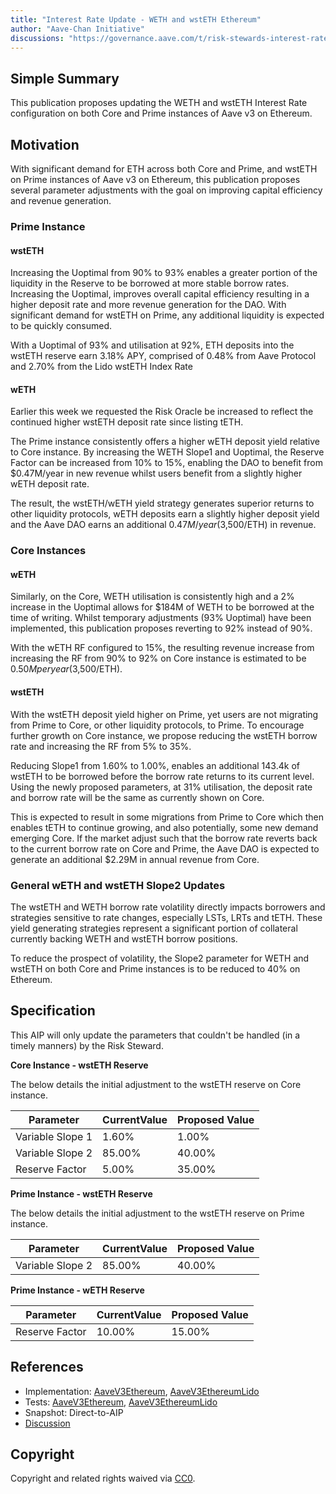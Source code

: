 ```yaml
---
title: "Interest Rate Update - WETH and wstETH Ethereum"
author: "Aave-Chan Initiative"
discussions: "https://governance.aave.com/t/risk-stewards-interest-rate-update-weth-and-wsteth-ethereum/22625"
---
```


## Simple Summary

This publication proposes updating the WETH and wstETH Interest Rate configuration on both Core and Prime instances of Aave v3 on Ethereum.

## Motivation

With significant demand for ETH across both Core and Prime, and wstETH on Prime instances of Aave v3 on Ethereum, this publication proposes several parameter adjustments with the goal on improving capital efficiency and revenue generation.

### Prime Instance

#### wstETH

Increasing the Uoptimal from 90% to 93% enables a greater portion of the liquidity in the Reserve to be borrowed at more stable borrow rates. Increasing the Uoptimal, improves overall capital efficiency resulting in a higher deposit rate and more revenue generation for the DAO. With significant demand for wstETH on Prime, any additional liquidity is expected to be quickly consumed.

With a Uoptimal of 93% and utilisation at 92%, ETH deposits into the wstETH reserve earn 3.18% APY, comprised of 0.48% from Aave Protocol and 2.70% from the Lido wstETH Index Rate

#### wETH

Earlier this week we requested the Risk Oracle be increased to reflect the continued higher wstETH deposit rate since listing tETH.

The Prime instance consistently offers a higher wETH deposit yield relative to Core instance. By increasing the WETH Slope1 and Uoptimal, the Reserve Factor can be increased from 10% to 15%, enabling the DAO to benefit from $0.47M/year in new revenue whilst users benefit from a slightly higher wETH deposit rate.

The result, the wstETH/wETH yield strategy generates superior returns to other liquidity protocols, wETH deposits earn a slightly higher deposit yield and the Aave DAO earns an additional $0.47M/year ($3,500/ETH) in revenue.

### Core Instances

#### wETH

Similarly, on the Core, WETH utilisation is consistently high and a 2% increase in the Uoptimal allows for $184M of WETH to be borrowed at the time of writing. Whilst temporary adjustments (93% Uoptimal) have been implemented, this publication proposes reverting to 92% instead of 90%.

With the wETH RF configured to 15%, the resulting revenue increase from increasing the RF from 90% to 92% on Core instance is estimated to be $0.50M per year ($3,500/ETH).

#### wstETH

With the wstETH deposit yield higher on Prime, yet users are not migrating from Prime to Core, or other liquidity protocols, to Prime. To encourage further growth on Core instance, we propose reducing the wstETH borrow rate and increasing the RF from 5% to 35%.

Reducing Slope1 from 1.60% to 1.00%, enables an additional 143.4k of wstETH to be borrowed before the borrow rate returns to its current level. Using the newly proposed parameters, at 31% utilisation, the deposit rate and borrow rate will be the same as currently shown on Core.

This is expected to result in some migrations from Prime to Core which then enables tETH to continue growing, and also potentially, some new demand emerging Core. If the market adjust such that the borrow rate reverts back to the current borrow rate on Core and Prime, the Aave DAO is expected to generate an additional $2.29M in annual revenue from Core.

### General wETH and wstETH Slope2 Updates

The wstETH and WETH borrow rate volatility directly impacts borrowers and strategies sensitive to rate changes, especially LSTs, LRTs and tETH. These yield generating strategies represent a significant portion of collateral currently backing WETH and wstETH borrow positions.

To reduce the prospect of volatility, the Slope2 parameter for WETH and wstETH on both Core and Prime instances is to be reduced to 40% on Ethereum.

## Specification

This AIP will only update the parameters that couldn't be handled (in a timely manners) by the Risk Steward.

**Core Instance - wstETH Reserve**

The below details the initial adjustment to the wstETH reserve on Core instance.

| Parameter        | CurrentValue | Proposed Value |
| ---------------- | ------------ | -------------- |
| Variable Slope 1 | 1.60%        | 1.00%          |
| Variable Slope 2 | 85.00%       | 40.00%         |
| Reserve Factor   | 5.00%        | 35.00%         |

**Prime Instance - wstETH Reserve**

The below details the initial adjustment to the wstETH reserve on Prime instance.

| Parameter        | CurrentValue | Proposed Value |
| ---------------- | ------------ | -------------- |
| Variable Slope 2 | 85.00%       | 40.00%         |

**Prime Instance - wETH Reserve**

| Parameter      | CurrentValue | Proposed Value |
| -------------- | ------------ | -------------- |
| Reserve Factor | 10.00%       | 15.00%         |

## References

- Implementation: [AaveV3Ethereum](https://github.com/bgd-labs/aave-proposals-v3/blob/c562a1c9ab1b79d9078f4355bf9cbe690fb7e693/src/20250721_Multi_InterestRateUpdateWETHAndWstETHEthereum/AaveV3Ethereum_InterestRateUpdateWETHAndWstETHEthereum_20250721.sol), [AaveV3EthereumLido](https://github.com/bgd-labs/aave-proposals-v3/blob/c562a1c9ab1b79d9078f4355bf9cbe690fb7e693/src/20250721_Multi_InterestRateUpdateWETHAndWstETHEthereum/AaveV3EthereumLido_InterestRateUpdateWETHAndWstETHEthereum_20250721.sol)
- Tests: [AaveV3Ethereum](https://github.com/bgd-labs/aave-proposals-v3/blob/c562a1c9ab1b79d9078f4355bf9cbe690fb7e693/src/20250721_Multi_InterestRateUpdateWETHAndWstETHEthereum/AaveV3Ethereum_InterestRateUpdateWETHAndWstETHEthereum_20250721.t.sol), [AaveV3EthereumLido](https://github.com/bgd-labs/aave-proposals-v3/blob/c562a1c9ab1b79d9078f4355bf9cbe690fb7e693/src/20250721_Multi_InterestRateUpdateWETHAndWstETHEthereum/AaveV3EthereumLido_InterestRateUpdateWETHAndWstETHEthereum_20250721.t.sol)
- Snapshot: Direct-to-AIP
- [Discussion](https://governance.aave.com/t/risk-stewards-interest-rate-update-weth-and-wsteth-ethereum/22625)

## Copyright

Copyright and related rights waived via [CC0](https://creativecommons.org/publicdomain/zero/1.0/).
